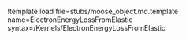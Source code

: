 !template load file=stubs/moose_object.md.template name=ElectronEnergyLossFromElastic syntax=/Kernels/ElectronEnergyLossFromElastic